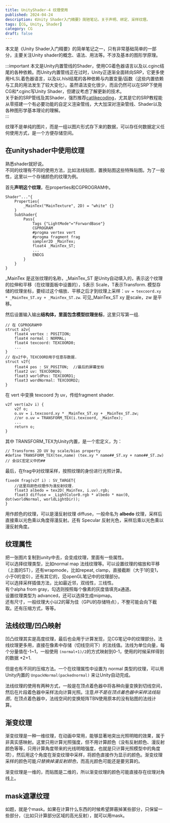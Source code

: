 ```yaml
---
title: UnityShader-4 纹理使用
published: 2024-04-24
description: 《Unity Shader入门精要》简陋笔记。关于声明、绑定、采样纹理。
tags: [CG, Unity, Shader]
category: CG
draft: false
---
```


本文是《Unity Shader入门精要》的简单笔记之一，只有非常基础简单的一部分，主要关注Unity shader的概念、语法、用法等。不涉及基本的图形学原理。  

:::important
本文是Unity内置管线的Shader，使用CG着色器语言以及以.cginc结尾的各种依赖。而Unity内置管线正在过时，Unity正逐渐全面转向SRP，它更多使用HLSL着色器语言，以及以.hlsl结尾的各种依赖与内置变量/函数（这些内置依赖与工具的用法发生了较大变化）。虽然语法变化很少，而且仍然可以在SRP下使用CG和\*.cginc写Unity Shader，但建议考虑了解更新的技术。  
关于新的SRP管线及其Shader，强烈推荐[catlikecoding](https://catlikecoding.com/)，尤其是它的SRP教程能从零搭建一个有必要功能的自定义渲染管线，大大加深对渲染管线、Shader以及各种图形学基本理论的理解。  
:::

纹理不是单纯的图片，而是一组以图片形式存下来的数据，可以存任何数据定义任何使用方式，是一个方便存储空间。  
  
## 在unityshader中使用纹理  
熟悉shader就好说。  
不同的纹理有不同的使用方法，比如法线贴图，置换贴图这些特殊贴图。为了一般性，这里以一个存储颜色的纹理为例。  
  
首先**声明这个纹理**，在properties和CGPROGRAM中。  
```  
Shader"..."{  
	Properties{  
		_MainTex("MainTexture", 2D) = "white" {}  
	}  
	SubShader{  
		Pass{  
			Tags {"LightMode"="ForwardBase"}  
			CGPROGRAM  
			#progma vertex vert  
			#progma fragment frag  
			sampler2D _MainTex;  
			float4 _MainTex_ST;  
			...  
			ENDCG  
		}  
	}  
}  
```  
\_MainTex 是这张纹理的名称，\_MainTex_ST 是Unity自动填入的，表示这个纹理的拉伸和平移（在纹理面板中设置的），S表示 Scale，T表示Transform. 模型存储的纹理坐标，要经过这个缩放、平移之后才到纹理上采样：`uv = texcoord.xy * _MainTex_ST.xy + _MainTex_ST.zw`. 可见_MainTex_ST xy 是scale，zw 是平移。  
  
然后设置输入输出**结构体，里面包含模型纹理坐标**，这里只写第一组.  
```  
// 在 CGPROGRAM中  
struct a2v{  
	float4 vertex : POSITION;  
	float4 normal : NORMAL;  
	float4 texcoord: TEXCOORD0;  
	...  
}  
// 在v2f中，TEXCOORD用于任意存数据.  
struct v2f{  
	float4 pos : SV_POSITON;  //最后的屏幕坐标  
	float2 uv: TEXCOORD0;  
	float3 worldPos: TEXCOORD1;  
	float3 wordNormal: TEXCOORD2;  
}  
```  
  
在 vert 中变换 texcoord 为 uv，传给fragment shader.  
```  
v2f vert(a2v i) {  
	v2f o;  
	o.uv = i.texcoord.xy * _MainTex_ST.xy + _MainTex_ST.zw;  
	//or o.uv = TRANSFORM_TEX(i.texcoord, _MainTex);  
	...  
	return o;  
}  
```  
其中 TRANSFORM_TEX为Unity内置，是一个宏定义，为：  
```  
// Transforms 2D UV by scale/bias property  
#define TRANSFORM_TEX(tex,name) (tex.xy * name##_ST.xy + name##_ST.zw)  
// 会议C宏定义中的##  
```  
  
最后，在frag中对纹理采样，按照纹理的身份进行光照计算。  
```  
fixed4 frag(v2f i) : SV_TARGET{  
	//这里将颜色纹理作为漫反射纹理.  
	float3 albedo = tex2D(_MainTex, i.uv).rgb;  
	float3 diffuse = _LightColor0.rgb * albedo * max(0, dot(worldNormal, worldLightDir));  
}  
```  
用作颜色的纹理，可以是漫反射纹理 diffuse，一般命名为 **albedo** 纹理，采样后直接乘以光色乘以角度得漫反射。还有 Specular 反射光色，采样后乘以光色乘以漫反射角度。  
  
## 纹理属性  
把一张图片复制到unity中去，会变成纹理，里面有一些属性。  
可以选择纹理类型，比如normal map 法线纹理等。可以设置纹理的缩放和平移（上面的ST），还有wrapmode，比如repeat, clamp，直接截断（大于1的变1，小于0的变0），还有其它的，见openGL笔记中的纹理部分。  
可以选择采样插值方法，比如最近邻，双线性，三线性。  
有个alpha from gray，勾选则按照每个像素的灰度值填充a通道。  
设置纹理类型为 advanced，还可以选择生成mipmap。  
还有尺寸，一般纹理大小以2的幂为佳（GPU的存储特点），不整可能会向下截取。还有压缩方式，等等。  
  
## 法线纹理/凹凸映射  
凹凸纹理其实是高度纹理，最后也会用于计算发现，见CG笔记中的纹理部分。法线纹理更多用，直接在像素中存储（切线空间下）的法线值。法线为单位向量，每个分量值在-1\~1，一般使用 `(normal+1)/2`的方式映射到0-1，使用的时候采样得到的数据 \*2+1.  
  
但是也有不同的压缩方法。一个在纹理属性中设置为 normal 类型的纹理，可以用 Unity内置的 `UnpackNormal(packednormal)` 来让Unity自动完成。  
  
法线纹理的使用有两种方式，一般是在顶点着色器中将各种向量变换到切线空间，然后在片段着色器中采样法向计算光照。注意*并不是在顶点着色器中采样法线贴图*，在顶点着色器中，法线空间的变换矩阵TBN使用原本的没有贴图的法线计算。  
  
## 渐变纹理  
渐变纹理是一种一维纹理，在动画中常用，能够显著地突出光照明暗的效果，属于非真实感映射。这里只用计算光照强度，但不用计算颜色（没有反射颜色、漫反射颜色等等，只用计算角度带来的光线明暗强度，也就是只计算光照模型中的角度项），然后用这个角度在渐变纹理中采样，将颜色直接作为显示的颜色。渐变纹理采样的颜色可能*只替换掉漫反射颜色*，而高光颜色可能还是要另算的。  
  
渐变纹理是一维的，而贴图是二维的，所以渐变纹理的颜色可能直接存在纹理对角线上。  
  
## mask遮罩纹理  
如题，就是个mask。如果在计算什么东西的时候希望屏蔽掉某些部分，只保留一些部分，（比如只计算部分区域的高光反射），就可以用mask。  
